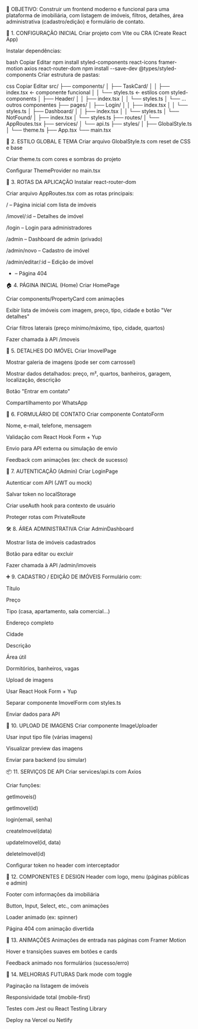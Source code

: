 🎯 OBJETIVO:
Construir um frontend moderno e funcional para uma plataforma de imobiliária, com listagem de imóveis, filtros, detalhes, área administrativa (cadastro/edição) e formulário de contato.

🧱 1. CONFIGURAÇÃO INICIAL
 Criar projeto com Vite ou CRA (Create React App)

 Instalar dependências:

bash
Copiar
Editar
npm install styled-components react-icons framer-motion axios react-router-dom
npm install --save-dev @types/styled-components
 Criar estrutura de pastas:

css
Copiar
Editar
src/
├── components/
│   ├── TaskCard/
│   │   ├── index.tsx          ← componente funcional
│   │   └── styles.ts          ← estilos com styled-components
│   ├── Header/
│   │   ├── index.tsx
│   │   └── styles.ts
│   └── ... outros componentes
├── pages/
│   ├── Login/
│   │   ├── index.tsx
│   │   └── styles.ts
│   ├── Dashboard/
│   │   ├── index.tsx
│   │   └── styles.ts
│   └── NotFound/
│       ├── index.tsx
│       └── styles.ts
├── routes/
│   └── AppRoutes.tsx
├── services/
│   └── api.ts
├── styles/
│   ├── GlobalStyle.ts
│   └── theme.ts
├── App.tsx
└── main.tsx

🎨 2. ESTILO GLOBAL E TEMA
 Criar arquivo GlobalStyle.ts com reset de CSS e base

 Criar theme.ts com cores e sombras do projeto

 Configurar ThemeProvider no main.tsx

🧭 3. ROTAS DA APLICAÇÃO
 Instalar react-router-dom

 Criar arquivo AppRoutes.tsx com as rotas principais:

/ – Página inicial com lista de imóveis

/imovel/:id – Detalhes de imóvel

/login – Login para administradores

/admin – Dashboard de admin (privado)

/admin/novo – Cadastro de imóvel

/admin/editar/:id – Edição de imóvel

* – Página 404

🏠 4. PÁGINA INICIAL (Home)
 Criar HomePage

 Criar components/PropertyCard com animações

 Exibir lista de imóveis com imagem, preço, tipo, cidade e botão "Ver detalhes"

 Criar filtros laterais (preço mínimo/máximo, tipo, cidade, quartos)

 Fazer chamada à API /imoveis

🧾 5. DETALHES DO IMÓVEL
 Criar ImovelPage

 Mostrar galeria de imagens (pode ser com carrossel)

 Mostrar dados detalhados: preço, m², quartos, banheiros, garagem, localização, descrição

 Botão "Entrar em contato"

 Compartilhamento por WhatsApp

📩 6. FORMULÁRIO DE CONTATO
 Criar componente ContatoForm

 Nome, e-mail, telefone, mensagem

 Validação com React Hook Form + Yup

 Envio para API externa ou simulação de envio

 Feedback com animações (ex: check de sucesso)

🔐 7. AUTENTICAÇÃO (Admin)
 Criar LoginPage

 Autenticar com API (JWT ou mock)

 Salvar token no localStorage

 Criar useAuth hook para contexto de usuário

 Proteger rotas com PrivateRoute

🛠️ 8. ÁREA ADMINISTRATIVA
 Criar AdminDashboard

 Mostrar lista de imóveis cadastrados

 Botão para editar ou excluir

 Fazer chamada à API /admin/imoveis

➕ 9. CADASTRO / EDIÇÃO DE IMÓVEIS
 Formulário com:

Título

Preço

Tipo (casa, apartamento, sala comercial...)

Endereço completo

Cidade

Descrição

Área útil

Dormitórios, banheiros, vagas

Upload de imagens

 Usar React Hook Form + Yup

 Separar componente ImovelForm com styles.ts

 Enviar dados para API

📸 10. UPLOAD DE IMAGENS
 Criar componente ImageUploader

 Usar input tipo file (várias imagens)

 Visualizar preview das imagens

 Enviar para backend (ou simular)

📦 11. SERVIÇOS DE API
 Criar services/api.ts com Axios

 Criar funções:

getImoveis()

getImovel(id)

login(email, senha)

createImovel(data)

updateImovel(id, data)

deleteImovel(id)

 Configurar token no header com interceptador

💅 12. COMPONENTES E DESIGN
 Header com logo, menu (páginas públicas e admin)

 Footer com informações da imobiliária

 Button, Input, Select, etc., com animações

 Loader animado (ex: spinner)

 Página 404 com animação divertida

🎨 13. ANIMAÇÕES
 Animações de entrada nas páginas com Framer Motion

 Hover e transições suaves em botões e cards

 Feedback animado nos formulários (sucesso/erro)

🧪 14. MELHORIAS FUTURAS
 Dark mode com toggle

 Paginação na listagem de imóveis

 Responsividade total (mobile-first)

 Testes com Jest ou React Testing Library

 Deploy na Vercel ou Netlify